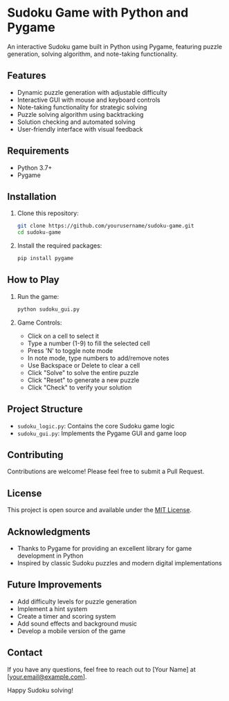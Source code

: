 # Sudoku Game with Python and Pygame

An interactive Sudoku game built in Python using Pygame, featuring puzzle generation, solving algorithm, and note-taking functionality.

## Features

- Dynamic puzzle generation with adjustable difficulty
- Interactive GUI with mouse and keyboard controls
- Note-taking functionality for strategic solving
- Puzzle solving algorithm using backtracking
- Solution checking and automated solving
- User-friendly interface with visual feedback

## Requirements

- Python 3.7+
- Pygame

## Installation

1. Clone this repository:
   ```bash
   git clone https://github.com/yourusername/sudoku-game.git
   cd sudoku-game
   ```

2. Install the required packages:
   ```bash
   pip install pygame
   ```

## How to Play

1. Run the game:
   ```bash
   python sudoku_gui.py
   ```

2. Game Controls:
   - Click on a cell to select it
   - Type a number (1-9) to fill the selected cell
   - Press 'N' to toggle note mode
   - In note mode, type numbers to add/remove notes
   - Use Backspace or Delete to clear a cell
   - Click "Solve" to solve the entire puzzle
   - Click "Reset" to generate a new puzzle
   - Click "Check" to verify your solution

## Project Structure

- `sudoku_logic.py`: Contains the core Sudoku game logic
- `sudoku_gui.py`: Implements the Pygame GUI and game loop

## Contributing

Contributions are welcome! Please feel free to submit a Pull Request.

## License

This project is open source and available under the [MIT License](LICENSE).

## Acknowledgments

- Thanks to Pygame for providing an excellent library for game development in Python
- Inspired by classic Sudoku puzzles and modern digital implementations

## Future Improvements

- Add difficulty levels for puzzle generation
- Implement a hint system
- Create a timer and scoring system
- Add sound effects and background music
- Develop a mobile version of the game

## Contact

If you have any questions, feel free to reach out to [Your Name] at [your.email@example.com].

Happy Sudoku solving!

